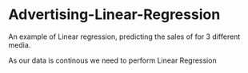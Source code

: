 # Advertising-Linear-Regression

An example of Linear regression, predicting the sales of for 3 different media.

As our data is continous we need to perform Linear Regression
